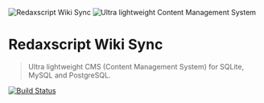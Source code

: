 ![Redaxscript Wiki Sync](https://dummyimage.com/1000x300/323e4c/ffffff&text=Redaxscript+Wiki+Sync)
![Ultra lightweight Content Management System](http://dummyimage.com/1000x100/323e4c/ffffff&text=Ultra+lightweight+Content+Management+System)


Redaxscript Wiki Sync
=====================

> Ultra lightweight CMS (Content Management System) for SQLite, MySQL and PostgreSQL.

[![Build Status](https://img.shields.io/travis/redaxmedia/redaxscript-wiki-sync.svg?style=flat)](https://travis-ci.org/redaxmedia/redaxscript-wiki-sync)
